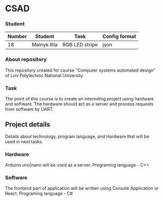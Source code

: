 # CSAD

### Student
| Number | Student | Task | Config format|
| ------ | ------- | ---- | ------------ |
| 18 | Melnyk Illia | RGB LED stripe | json |

### About repository
This repository created for course "Computer systems automated design" of Lviv Polytechnic National University

### Task
The point of this course is to create an interesting project using hardware and software. The hardware should act as a server and process requests from software by UART.

## Project details
Details about technology, program language, and Hardware that will be
used in next tasks.

### Hardware
Arduino uno|nano will be used as a server. Programing language - C++

### Software
The frontend part of application will be written using Console Application or React. Programing language - C#
